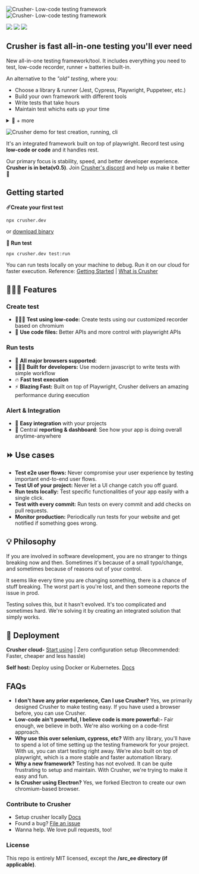 
![Crusher- Low-code testing framework](https://user-images.githubusercontent.com/6849438/204544882-a0ea7aa0-625b-4547-8657-ba1a9e0acc44.png#gh-dark-mode-only)
![Crusher- Low-code testing framework](https://user-images.githubusercontent.com/6849438/204549825-4ab1f713-6068-4da4-86b0-58ddf7747f87.png#gh-light-mode-only)

<p>
  <a href="https://discord.com/invite/dHZkSNXQrg" target="_blank"><img src="https://img.shields.io/discord/789815044669177867?&labelColor=black"/></a>
 <a href="https://docs.crusher.dev" target="_blank"><img src="https://img.shields.io/static/v1?label=read&message=docs&color=blueviolet&logo=docs&labelColor=black"/></a>
 <a href="https://www.youtube.com/watch?v=Nc-TlgeKBSE" target="_blank"><img src="https://img.shields.io/static/v1?label=play&message=demo&color=e77335&logo=docs&labelColor=black"/></a>

</p>

<h2 >Crusher is fast all-in-one testing you'll ever need</h3>

New all-in-one testing framework/tool. It includes everything you need to test, low-code recorder, runner + batteries built-in.


An alternative to the *"old" testing*, where you:
-  Choose a library & runner (Jest, Cypress, Playwright, Puppeteer, etc.)
-  Build your own framework with different tools
-  Write tests that take hours
-  Maintain test whichs eats up your time
<details>
  <summary> 🤦 + more</summary>
* 🔋  Find the right selectors that work.
* 🚥  Setup CI/CD to run tests
* 💰 Start paying for every little thing ( or start building your own framework )
  * Pay for cloud services to run tests on different browser
  * Set up a reporting system to view test results - Cypress cloud
  * Image comparison tool to compare visual changes - Percy
*  🚨 And don't forget to set up alerts for test failures - Slack/Discord/Emails - plus lot more things like test management, debug, updating breaking tests etc.
</details>

![Crusher demo for test creation, running, cli](https://user-images.githubusercontent.com/6849438/204720236-4139dae2-a0e6-4ce6-a9fb-ab6788ec3cc9.gif)

It's an integrated framework built on top of playwright. Record test using **low-code or code** and it handles rest.

Our primary focus is stability, speed, and better developer experience. **Crusher is in beta(v0.5)**. Join [Crusher's discord](https://discord.gg/dHZkSNXQrg) and help us make it better 🚀

##  Getting started

**☄️Create your first test**

```
npx crusher.dev
```

or [download binary](https://docs.crusher.dev/getting-started/create-your-first-test#or-install-recorder)


**🚖 Run test**

```
npx crusher.dev test:run
```

You can run tests locally on your machine to debug. Run it on our cloud for faster execution.
Reference: [Getting Started](https://docs.crusher.dev/getting-started/create-your-first-test#using-cli) | [What is Crusher](https://docs.crusher.dev/getting-started/what-is-crusher) 


## 👨🏽‍💻 Features

### Create test
- 👨🏽‍💻 **Test using low-code:** Create tests using our customized recorder based on chromium
- 📇 **Use code files:** Better APIs and more control with playwright APIs

### Run tests
- 🔋 **All major browsers supported:** 
- 👨🏽‍💻 **Built for developers:** Use modern javascript to write tests with simple workflow
- 🔥 **Fast test execution** 
- ⚡ **Blazing Fast:** Built on top of Playwright, Crusher delivers an amazing performance during execution

### Alert & Integration
- 📼 **Easy integration** with your projects
- 🦄 Central **reporting & dashboard**: See how your app is doing overall anytime-anywhere

## ⏩ Use cases
- **Test e2e user flows:** Never compromise your user experience by testing important end-to-end user flows.
- **Test UI of your project:** Never let a UI change catch you off guard.
- **Run tests locally:** Test specific functionalities of your app easily with a single click.
- **Test with every commit:** Run tests on every commit and add checks on pull requests.
- **Monitor production:** Periodically run tests for your website and get notified if something goes wrong.

## 💡 Philosophy
If you are involved in software development, you are no stranger to things breaking now and then. Sometimes it's because of a small typo/change, and sometimes because of reasons out of your control.

It seems like every time you are changing something, there is a chance of stuff breaking. The worst part is you're lost, and then someone reports the issue in prod.

Testing solves this, but it hasn't evolved. It's too complicated and sometimes hard. We're solving it by creating an integrated solution that simply works.

## 🧱 Deployment

**Crusher cloud-**  [Start using](https://crusher.dev) | Zero configuration setup
(Recommended: Faster, cheaper and less hassle)

**Self host:** Deploy using Docker or Kubernetes. [Docs](https://docs.crusher.dev/development/docker-deploy-locally)

## FAQs

- **I don't have any prior experience, Can I use Crusher?** Yes, we primarily designed Crusher to make testing easy. If you have used a browser before, you can use Crusher.
- **Low-code ain't powerful, I believe code is more powerful:-** Fair enough, we believe in both. We're also working on a code-first approach.
- **Why use this over selenium, cypress, etc?** With any library, you'll have to spend a lot of time setting up the testing framework for your project. With us, you can start testing right away. We're also built on top of playwright, which is a more stable and faster automation library.
- **Why a new framework?** Testing has not evolved. It can be quite frustrating to setup and maintain. With Crusher, we're trying to make it easy and fun.
- **Is Crusher using Electron?** Yes, we forked Electron to create our own chromium-based browser.

### Contribute to Crusher

- Setup crusher locally [Docs](https://docs.crusher.dev/development/setting-up-development-env)
- Found a bug? [File an issue](https://github.com/crusherdev/crusher/issues/new/choose)
- Wanna help. We love pull requests, too!

### License
This repo is entirely MIT licensed, except the **/src_ee directory (if applicable)**.
